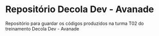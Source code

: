 # Repositório Decola Dev - Avanade

Repositório para guardar os códigos produzidos na turma T02 do treinamento Decola Dev - Avanade

